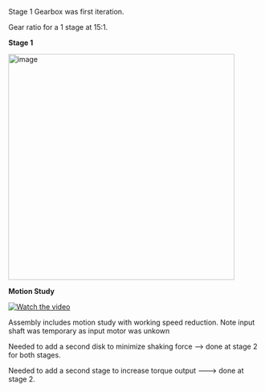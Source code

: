 Stage 1 Gearbox was first iteration.

Gear ratio for a 1 stage at 15:1.

**Stage 1**

<img width="450" alt="image" src="https://github.com/user-attachments/assets/77cc066d-f979-4ece-90e6-ffee889bd460" />

**Motion Study**

[![Watch the video](https://img.youtube.com/vi/p2H8cW7Wuto/0.jpg)](https://youtu.be/p2H8cW7Wuto)

Assembly includes motion study with working speed reduction. Note input shaft was temporary as input motor was unkown

Needed to add a second disk to minimize shaking force --> done at stage 2 for both stages. 

Needed to add a second stage to increase torque output ---> done at stage 2.
